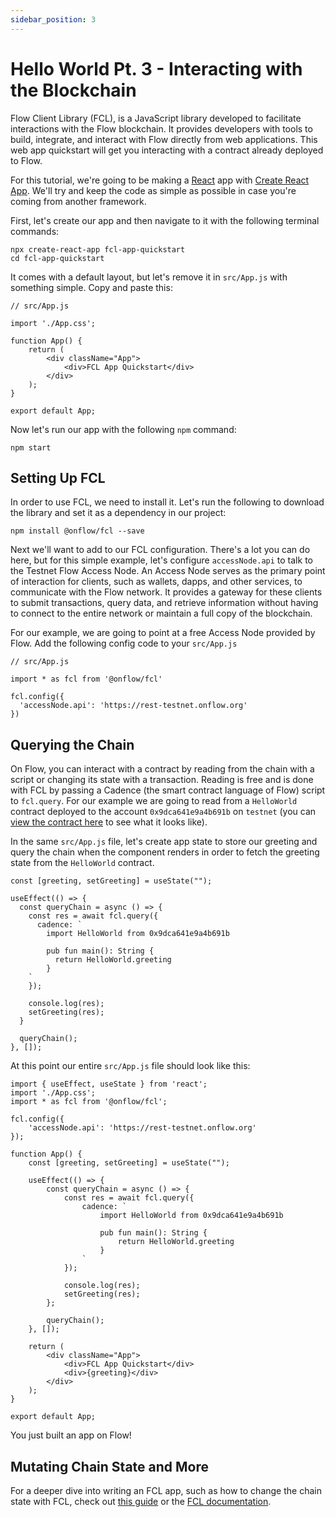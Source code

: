 ```yaml
---
sidebar_position: 3
---
```


# Hello World Pt. 3 - Interacting with the Blockchain

Flow Client Library (FCL), is a JavaScript library developed to facilitate interactions with the Flow blockchain. It provides developers with tools to build, integrate, and interact with Flow directly from web applications. This web app quickstart will get you interacting with a contract already deployed to Flow.

For this tutorial, we're going to be making a [React](https://react.dev/learn) app with [Create React App](https://create-react-app.dev/). We'll try and keep the code as simple as possible in case you're coming from another framework.

First, let's create our app and then navigate to it with the following terminal commands:

```
npx create-react-app fcl-app-quickstart
cd fcl-app-quickstart
```

It comes with a default layout, but let's remove it in `src/App.js` with something simple. Copy and paste this:

```
// src/App.js

import './App.css';

function App() {
    return (
        <div className="App">
            <div>FCL App Quickstart</div>
        </div>
    );
}

export default App;
```

Now let's run our app with the following `npm` command:

```
npm start
```

## Setting Up FCL

In order to use FCL, we need to install it. Let's run the following to download the library and set it as a dependency in our project:

```
npm install @onflow/fcl --save
```

Next we'll want to add to our FCL configuration. There's a lot you can do here, but for this simple example, let's configure `accessNode.api` to talk to the Testnet Flow Access Node. An Access Node serves as the primary point of interaction for clients, such as wallets, dapps, and other services, to communicate with the Flow network. It provides a gateway for these clients to submit transactions, query data, and retrieve information without having to connect to the entire network or maintain a full copy of the blockchain.

For our example, we are going to point at a free Access Node provided by Flow. Add the following config code to your `src/App.js`

```
// src/App.js

import * as fcl from '@onflow/fcl'

fcl.config({
  'accessNode.api': 'https://rest-testnet.onflow.org'
})
```

## Querying the Chain

On Flow, you can interact with a contract by reading from the chain with a script or changing its state with a transaction. Reading is free and is done with FCL by passing a Cadence (the smart contract language of Flow) script to `fcl.query`. For our example we are going to read from a `HelloWorld` contract deployed to the account `0x9dca641e9a4b691b` on `testnet` (you can [view the contract here](https://f.dnz.dev/0x9dca641e9a4b691b/HelloWorld) to see what it looks like).

In the same `src/App.js` file, let's create app state to store our greeting and query the chain when the component renders in order to fetch the greeting state from the `HelloWorld` contract.

```
const [greeting, setGreeting] = useState("");

useEffect(() => {
  const queryChain = async () => {
    const res = await fcl.query({
      cadence: `
        import HelloWorld from 0x9dca641e9a4b691b

        pub fun main(): String {
          return HelloWorld.greeting
        }
    `
    });

    console.log(res);
    setGreeting(res);
  }

  queryChain();
}, []);
```

At this point our entire `src/App.js` file should look like this:

```
import { useEffect, useState } from 'react';
import './App.css';
import * as fcl from '@onflow/fcl';

fcl.config({
    'accessNode.api': 'https://rest-testnet.onflow.org'
});

function App() {
    const [greeting, setGreeting] = useState("");

    useEffect(() => {
        const queryChain = async () => {
            const res = await fcl.query({
                cadence: `
                    import HelloWorld from 0x9dca641e9a4b691b

                    pub fun main(): String {
                        return HelloWorld.greeting
                    }
                `
            });

            console.log(res);
            setGreeting(res);
        };

        queryChain();
    }, []);

    return (
        <div className="App">
            <div>FCL App Quickstart</div>
            <div>{greeting}</div>
        </div>
    );
}

export default App;
```

You just built an app on Flow!

## Mutating Chain State and More

For a deeper dive into writing an FCL app, such as how to change the chain state with FCL, check out [this guide](../../../guides/flow-app-quickstart.md) or the [FCL documentation](../../../tools/clients/fcl-js/index.md).
